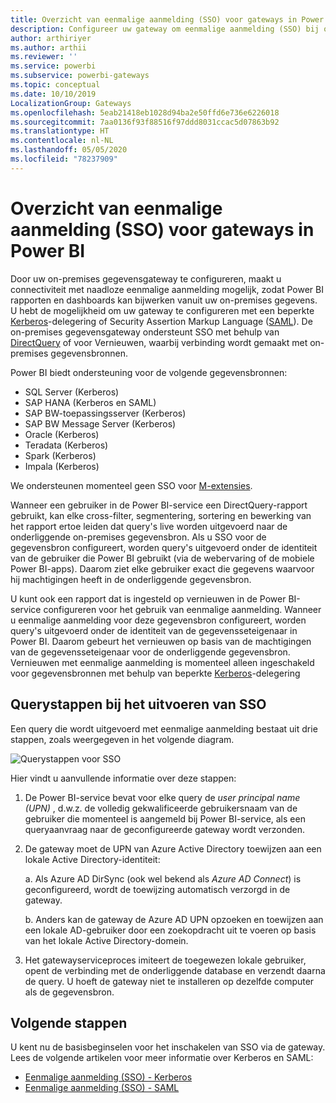 ```yaml
---
title: Overzicht van eenmalige aanmelding (SSO) voor gateways in Power BI
description: Configureer uw gateway om eenmalige aanmelding (SSO) bij on-premises gegevensbronnen vanuit Power BI mogelijk te maken.
author: arthiriyer
ms.author: arthii
ms.reviewer: ''
ms.service: powerbi
ms.subservice: powerbi-gateways
ms.topic: conceptual
ms.date: 10/10/2019
LocalizationGroup: Gateways
ms.openlocfilehash: 5eab21418eb1028d94ba2e50ffd6e736e6226018
ms.sourcegitcommit: 7aa0136f93f88516f97ddd8031ccac5d07863b92
ms.translationtype: HT
ms.contentlocale: nl-NL
ms.lasthandoff: 05/05/2020
ms.locfileid: "78237909"
---
```

# <a name="overview-of-single-sign-on-sso-for-gateways-in-power-bi"></a>Overzicht van eenmalige aanmelding (SSO) voor gateways in Power BI

Door uw on-premises gegevensgateway te configureren, maakt u connectiviteit met naadloze eenmalige aanmelding mogelijk, zodat Power BI rapporten en dashboards kan bijwerken vanuit uw on-premises gegevens. U hebt de mogelijkheid om uw gateway te configureren met een beperkte [Kerberos](service-gateway-sso-kerberos.md)-delegering of Security Assertion Markup Language ([SAML](service-gateway-sso-saml.md)). De on-premises gegevensgateway ondersteunt SSO met behulp van [DirectQuery](desktop-directquery-about.md) of voor Vernieuwen, waarbij verbinding wordt gemaakt met on-premises gegevensbronnen. 

Power BI biedt ondersteuning voor de volgende gegevensbronnen:

* SQL Server (Kerberos)
* SAP HANA (Kerberos en SAML)
* SAP BW-toepassingsserver (Kerberos)
* SAP BW Message Server (Kerberos) 
* Oracle (Kerberos) 
* Teradata (Kerberos)
* Spark (Kerberos)
* Impala (Kerberos)

We ondersteunen momenteel geen SSO voor [M-extensies](https://github.com/microsoft/DataConnectors/blob/master/docs/m-extensions.md).

Wanneer een gebruiker in de Power BI-service een DirectQuery-rapport gebruikt, kan elke cross-filter, segmentering, sortering en bewerking van het rapport ertoe leiden dat query's live worden uitgevoerd naar de onderliggende on-premises gegevensbron. Als u SSO voor de gegevensbron configureert, worden query's uitgevoerd onder de identiteit van de gebruiker die Power BI gebruikt (via de webervaring of de mobiele Power BI-apps). Daarom ziet elke gebruiker exact die gegevens waarvoor hij machtigingen heeft in de onderliggende gegevensbron. 

U kunt ook een rapport dat is ingesteld op vernieuwen in de Power BI-service configureren voor het gebruik van eenmalige aanmelding. Wanneer u eenmalige aanmelding voor deze gegevensbron configureert, worden query's uitgevoerd onder de identiteit van de gegevensseteigenaar in Power BI. Daarom gebeurt het vernieuwen op basis van de machtigingen van de gegevensseteigenaar voor de onderliggende gegevensbron. Vernieuwen met eenmalige aanmelding is momenteel alleen ingeschakeld voor gegevensbronnen met behulp van beperkte [Kerberos](service-gateway-sso-kerberos.md)-delegering 

## <a name="query-steps-when-running-sso"></a>Querystappen bij het uitvoeren van SSO

Een query die wordt uitgevoerd met eenmalige aanmelding bestaat uit drie stappen, zoals weergegeven in het volgende diagram.

![Querystappen voor SSO](media/service-gateway-sso-overview/sso-query-steps.png)

Hier vindt u aanvullende informatie over deze stappen:

1. De Power BI-service bevat voor elke query de *user principal name (UPN)* , d.w.z. de volledig gekwalificeerde gebruikersnaam van de gebruiker die momenteel is aangemeld bij Power BI-service, als een queryaanvraag naar de geconfigureerde gateway wordt verzonden.

2. De gateway moet de UPN van Azure Active Directory toewijzen aan een lokale Active Directory-identiteit:

   a. Als Azure AD DirSync (ook wel bekend als *Azure AD Connect*) is geconfigureerd, wordt de toewijzing automatisch verzorgd in de gateway.

   b.  Anders kan de gateway de Azure AD UPN opzoeken en toewijzen aan een lokale AD-gebruiker door een zoekopdracht uit te voeren op basis van het lokale Active Directory-domein.

3. Het gatewayserviceproces imiteert de toegewezen lokale gebruiker, opent de verbinding met de onderliggende database en verzendt daarna de query. U hoeft de gateway niet te installeren op dezelfde computer als de gegevensbron.

## <a name="next-steps"></a>Volgende stappen

U kent nu de basisbeginselen voor het inschakelen van SSO via de gateway. Lees de volgende artikelen voor meer informatie over Kerberos en SAML:

* [Eenmalige aanmelding (SSO) - Kerberos](service-gateway-sso-kerberos.md)
* [Eenmalige aanmelding (SSO) - SAML](service-gateway-sso-saml.md)
